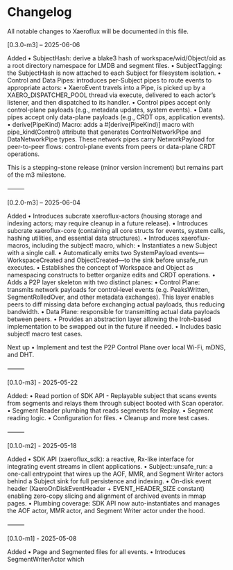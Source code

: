 # Changelog

All notable changes to Xaeroflux will be documented in this file.

[0.3.0-m3] – 2025-06-06

Added
•	SubjectHash: derive a blake3 hash of workspace/wid/Object/oid as a root directory namespace for LMDB and segment files.
•	SubjectTagging: the SubjectHash is now attached to each Subject for filesystem isolation.
•	Control and Data Pipes: introduces per-Subject pipes to route events to appropriate actors:
•	XaeroEvent travels into a Pipe, is picked up by a XAERO_DISPATCHER_POOL thread via execute, delivered to each actor’s listener, and then dispatched to its handler.
•	Control pipes accept only control-plane payloads (e.g., metadata updates, system events).
•	Data pipes accept only data-plane payloads (e.g., CRDT ops, application events).
•	derive(PipeKind) Macro: adds a #[derive(PipeKind)] macro with pipe_kind(Control) attribute that generates ControlNetworkPipe and DataNetworkPipe types.
These network pipes carry NetworkPayload for peer-to-peer flows: control-plane events from peers or data-plane CRDT operations.

This is a stepping-stone release (minor version increment) but remains part of the m3 milestone.

⸻

[0.2.0-m3] – 2025-06-04

Added
•	Introduces subcrate xaeroflux-actors (housing storage and indexing actors; may require cleanup in a future release).
•	Introduces subcrate xaeroflux-core (containing all core structs for events, system calls, hashing utilities, and essential data structures).
•	Introduces xaeroflux-macros, including the subject! macro, which:
•	Instantiates a new Subject with a single call.
•	Automatically emits two SystemPayload events—WorkspaceCreated and ObjectCreated—to the sink before unsafe_run executes.
•	Establishes the concept of Workspace and Object as namespacing constructs to better organize edits and CRDT operations.
•	Adds a P2P layer skeleton with two distinct planes:
•	Control Plane: transmits network payloads for control‐level events (e.g. PeaksWritten, SegmentRolledOver, and other metadata exchanges). This layer enables peers to diff missing data before exchanging actual payloads, thus reducing bandwidth.
•	Data Plane: responsible for transmitting actual data payloads between peers.
•	Provides an abstraction layer allowing the Iroh-based implementation to be swapped out in the future if needed.
•	Includes basic subject! macro test cases.

Next up
•	Implement and test the P2P Control Plane over local Wi-Fi, mDNS, and DHT.

⸻

[0.1.0-m3] - 2025-05-22

Added:
•	Read portion of SDK API - Replayable subject that scans events from segments and relays them through subject booted with Scan operator.
•	Segment Reader plumbing that reads segments for Replay.
•	Segment reading logic.
•	Configuration for files.
•	Cleanup and more test cases.

⸻

[0.1.0-m2] - 2025-05-18

Added
•	SDK API (xaeroflux_sdk): a reactive, Rx-like interface for integrating event streams in client applications.
•	Subject::unsafe_run: a one-call entrypoint that wires up the AOF, MMR, and Segment Writer actors behind a Subject sink for full persistence and indexing.
•	On-disk event header (XaeroOnDiskEventHeader + EVENT_HEADER_SIZE constant) enabling zero-copy slicing and alignment of archived events in mmap pages.
•	Plumbing coverage: SDK API now auto-instantiates and manages the AOF actor, MMR actor, and Segment Writer actor under the hood.

⸻

[0.1.0-m1] - 2025-05-08

Added
•	Page and Segmented files for all events.
•	Introduces SegmentWriterActor which